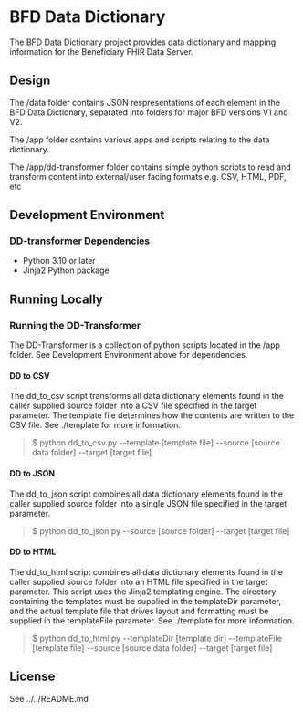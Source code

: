 # BFD Data Dictionary

The BFD Data Dictionary project provides data dictionary and mapping information for the Beneficiary FHIR Data Server.


## Design

The /data folder contains JSON respresentations of each element in the BFD Data Dictionary, separated into folders for major BFD versions V1 and V2.

The /app folder contains various apps and scripts relating to the data dictionary.

The /app/dd-transformer folder contains simple python scripts to read and transform content into external/user facing formats e.g. CSV, HTML, PDF, etc


## Development Environment

### DD-transformer Dependencies

- Python 3.10 or later
- Jinja2 Python package  


## Running Locally

### Running the DD-Transformer

The DD-Transformer is a collection of python scripts located in the /app folder.  See Development Environment above for dependencies.

#### DD to CSV
The dd_to_csv script transforms all data dictionary elements found in the caller supplied source folder into a CSV file specified in the target parameter.  The template file determines how the contents are written to the CSV file.  See ./template for more information.

> $ python dd_to_csv.py --template [template file] --source [source data folder] --target [target file]

#### DD to JSON
The dd_to_json script combines all data dictionary elements found in the caller supplied source folder into a single JSON file specified in the target parameter.  
> $ python dd_to_json.py --source [source folder] --target [target file]

#### DD to HTML
The dd_to_html script combines all data dictionary elements found in the caller supplied source folder into an HTML file specified in the target parameter.  This script uses the Jinja2 templating engine.  The directory containing the templates must be supplied in the templateDir parameter, and the actual template file that drives layout and formatting must be supplied in the templateFile parameter. See ./template for more information.
> $ python dd_to_html.py --templateDir [template dir] --templateFile [template file] --source [source data folder] --target [target file]



## License

See ../../README.md 
